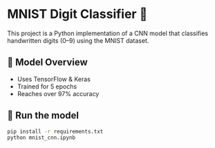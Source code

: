 # MNIST Digit Classifier 🔢

This project is a Python implementation of a CNN model that classifies handwritten digits (0–9) using the MNIST dataset.

## 🧠 Model Overview

- Uses TensorFlow & Keras
- Trained for 5 epochs
- Reaches over 97% accuracy

## 🏁 Run the model

```bash
pip install -r requirements.txt
python mnist_cnn.ipynb

